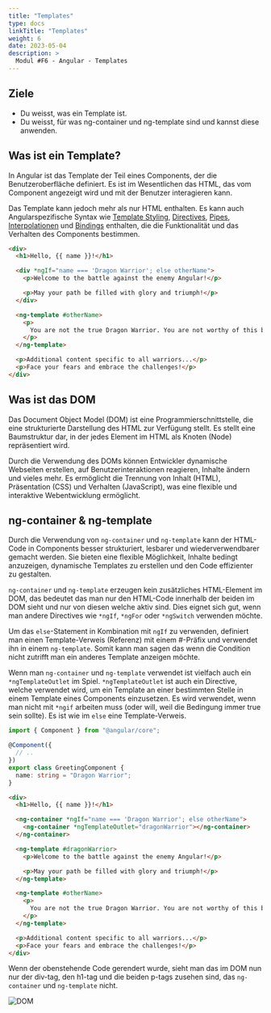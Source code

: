 ```yaml
---
title: "Templates"
type: docs
linkTitle: "Templates"
weight: 6
date: 2023-05-04
description: >
  Modul #F6 - Angular - Templates
---
```


## Ziele

- Du weisst, was ein Template ist.
- Du weisst, für was ng-container und ng-template sind und kannst diese anwenden.

## Was ist ein Template?

In Angular ist das Template der Teil eines Components, der die Benutzeroberfläche definiert. Es ist im Wesentlichen das HTML, das vom Component angezeigt wird und mit der Benutzer interagieren kann.

Das Template kann jedoch mehr als nur HTML enthalten. Es kann auch Angularspezifische Syntax wie
[Template Styling](../02_5_angular_stylesheet#template-styling), [Directives](../02_7_angular_directives), [Pipes](../03_2_angular_pipes),
[Interpolationen](../03_1_angular_data_binding#interpolation) und [Bindings](../03_1_angular_data_binding) enthalten, die die Funktionalität und das Verhalten des Components bestimmen.

```html
<div>
  <h1>Hello, {{ name }}!</h1>

  <div *ngIf="name === 'Dragon Warrior'; else otherName">
    <p>Welcome to the battle against the enemy Angular!</p>

    <p>May your path be filled with glory and triumph!</p>
  </div>

  <ng-template #otherName>
    <p>
      You are not the true Dragon Warrior. You are not worthy of this battle.
    </p>
  </ng-template>

  <p>Additional content specific to all warriors...</p>
  <p>Face your fears and embrace the challenges!</p>
</div>
```

## Was ist das DOM

Das Document Object Model (DOM) ist eine Programmierschnittstelle, die eine strukturierte Darstellung des HTML zur Verfügung stellt. Es stellt eine Baumstruktur dar, in der jedes Element im HTML als Knoten (Node) repräsentiert wird.

Durch die Verwendung des DOMs können Entwickler dynamische Webseiten erstellen, auf Benutzerinteraktionen reagieren, Inhalte ändern und vieles mehr. Es ermöglicht die Trennung von Inhalt (HTML), Präsentation (CSS) und Verhalten (JavaScript), was eine flexible und interaktive Webentwicklung ermöglicht.

## ng-container & ng-template

Durch die Verwendung von `ng-container` und `ng-template` kann der HTML-Code in Components besser strukturiert, lesbarer und wiederverwendbarer gemacht werden. Sie bieten eine flexible Möglichkeit, Inhalte bedingt anzuzeigen, dynamische Templates zu erstellen und den Code effizienter zu gestalten.

`ng-container` und `ng-template` erzeugen kein zusätzliches HTML-Element im DOM, das bedeutet das man nur den HTML-Code innerhalb der beiden im DOM sieht und nur von diesen welche aktiv sind.
Dies eignet sich gut, wenn man andere Directives wie `*ngIf`, `*ngFor` oder `*ngSwitch` verwenden möchte.

Um das `else`-Statement in Kombination mit `ngIf` zu verwenden, definiert man einen Template-Verweis (Referenz) mit einem #-Präfix und verwendet ihn in einem `ng-template`. Somit kann man sagen das wenn die Condition nicht zutrifft man ein anderes Template anzeigen möchte.

Wenn man `ng-container` und `ng-template` verwendet ist vielfach auch ein `*ngTemplateOutlet` im Spiel. `*ngTemplateOutlet` ist auch ein Directive, welche verwendet wird, um ein Template an einer bestimmten Stelle in einem Template eines Components einzusetzen. Es wird verwendet, wenn man nicht mit `*ngif` arbeiten muss (oder will, weil die Bedingung immer true sein sollte). Es ist wie im `else` eine Template-Verweis.

```typescript
import { Component } from "@angular/core";

@Component({
  // ..
})
export class GreetingComponent {
  name: string = "Dragon Warrior";
}
```

```html
<div>
  <h1>Hello, {{ name }}!</h1>

  <ng-container *ngIf="name === 'Dragon Warrior'; else otherName">
    <ng-container *ngTemplateOutlet="dragonWarrior"></ng-container>
  </ng-container>

  <ng-template #dragonWarrior>
    <p>Welcome to the battle against the enemy Angular!</p>

    <p>May your path be filled with glory and triumph!</p>
  </ng-template>

  <ng-template #otherName>
    <p>
      You are not the true Dragon Warrior. You are not worthy of this battle.
    </p>
  </ng-template>

  <p>Additional content specific to all warriors...</p>
  <p>Face your fears and embrace the challenges!</p>
</div>
```

Wenn der obenstehende Code gerendert wurde, sieht man das im DOM nun nur der div-tag, den h1-tag und die beiden p-tags zusehen sind, das `ng-container` und `ng-template` nicht.

![DOM](../images/template-dom.png)
